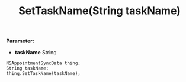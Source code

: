 ﻿---
uid: crmscript_ref_NSAppointmentSyncData_SetTaskName
title: SetTaskName(String taskName)
intellisense: NSAppointmentSyncData.SetTaskName
keywords: NSAppointmentSyncData, GetTaskName
so.topic: reference
---



**Parameter:** 
 - **taskName** String

```crmscript
NSAppointmentSyncData thing;
String taskName;
thing.SetTaskName(taskName);
```

